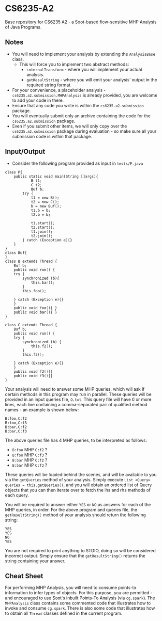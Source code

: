 # CS6235-A2
Base repository for CS6235 A2 - a Soot-based flow-sensitive MHP Analysis of Java Programs.

## Notes
* You will need to implement your analysis by extending the `AnalysisBase` class.
  * This will force you to implement two abstract methods:
    * `internalTransform` - where you will implement your actual analysis.
    * `getResultString` - where you will emit your analysis' output in the required string format.
* For your convenience, a placeholder analysis - `cs6235.a2.submission.MHPAnalysis` is already provided, you are welcome to add your code in there.
* Ensure that any code you write is within the `cs6235.a2.submission` package.
* You will eventually submit only an archive containing the code for the `cs6235.a2.submission` package.
* Even if you submit other items, we will only copy over the `cs6235.a2.submission` package during evaluation - so make sure all your submission code is within that package.

## Input/Output
* Consider the following program provided as input in `tests/P.java`
```
class P{
	public static void main(String []args){
			B t1;
			C t2;
			Buf b;
		try {
			t1 = new B();
			t2 = new C();
			b = new Buf();
			t1.b = b;
			t2.b = b;

			t1.start();
			t2.start();
			t1.join();
			t2.join();
		} catch (Exception e){}
	}	
}
class Buf{
}
class B extends Thread {
	Buf b;
	public void run() {
	try {
		synchronized (b){
			this.bar();
		}
		this.foo();
	
	} catch (Exception e){}
	}
	public void foo(){ } 
	public void bar(){ } 
}

class C extends Thread {
	Buf b;
	public void run() {
	try {
		synchronized (b) {
			this.f2();
		}
		this.f3();

	} catch (Exception e){}
	}
	public void f2(){}
	public void f3(){}
}
```

Your analysis will need to answer some MHP queries, which will ask if certain methods in this program may run in parallel. These queries will be provided in an input queries file, `Q.txt`. This query file will have 0 or more lines, each line containing a comma-separated pair of qualified method names - an example is shown below:
```
B:foo,C:f2
B:foo,C:f3
B:bar,C:f2
B:bar,C:f3
```
The above queries file has 4 MHP queries, to be interpreted as follows:
* `B:foo` MHP `C:f2` ?
* `B:foo` MHP `C:f3` ?
* `B:bar` MHP `C:f2` ?
* `B:bar` MHP `C:f3` ?

These queries will be loaded behind the scenes, and will be available to you via the `getQueries` method of your analysis. Simply execute `List <Query> queries = this.getQueries()`, and you will obtain an ordered list of Query objects that you can then iterate over to fetch the lhs and rhs methods of each query.

You will be required to answer either `YES` or `NO` as answers for each of the MHP queries, in order. For the above program and queries file, the `getResultString()` method of your analysis should return the following string:
```
YES
YES
NO
YES
```
You are not required to print anything to STDIO, doing so will be considered incorrect output. Simply ensure that the `getResultString()` returns the string containing your answer.

## Cheat Sheet
For performing MHP Analysis, you will need to consume points-to information to infer types of objects. For this purpose, you are permitted - and encouraged to use Soot's inbuilt Points-To Analysis (via `cg.spark`). The `MHPAnalysis` class contains some commented code that illustrates how to invoke and consume `cg.spark`. There is also some code that illustrates how to obtain all `Thread` classes defined in the current program.
